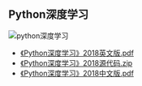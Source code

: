 ## Python深度学习
![python深度学习](https://user-images.githubusercontent.com/26005547/62924610-04f67f80-bde3-11e9-8d1b-981a71359b9f.jpg)
+ [《Python深度学习》2018英文版.pdf](https://github.com/Baymax94/children-python/files/3495858/Python.2018.pdf)
+ [《Python深度学习》2018源代码.zip](https://github.com/Baymax94/children-python/files/3495859/Python.2018.zip)
+ [《Python深度学习》2018中文版.pdf](https://github.com/Baymax94/children-python/files/3495861/Python.2018.pdf)
